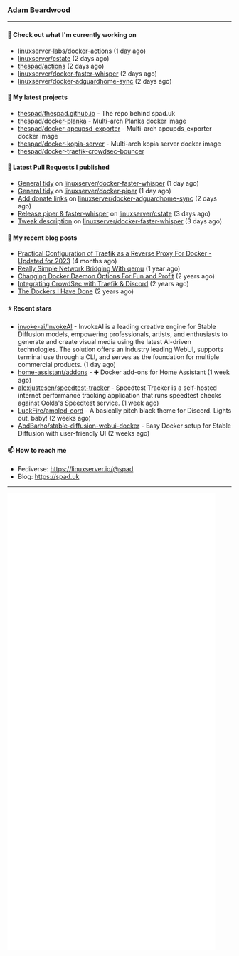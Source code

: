 ### Adam Beardwood
---
#### 👷 Check out what I'm currently working on

- [linuxserver-labs/docker-actions](https://github.com/linuxserver-labs/docker-actions) (1 day ago)
- [linuxserver/cstate](https://github.com/linuxserver/cstate) (2 days ago)
- [thespad/actions](https://github.com/thespad/actions) (2 days ago)
- [linuxserver/docker-faster-whisper](https://github.com/linuxserver/docker-faster-whisper) (2 days ago)
- [linuxserver/docker-adguardhome-sync](https://github.com/linuxserver/docker-adguardhome-sync) (2 days ago)

#### 🌱 My latest projects

- [thespad/thespad.github.io](https://github.com/thespad/thespad.github.io) - The repo behind spad.uk
- [thespad/docker-planka](https://github.com/thespad/docker-planka) - Multi-arch Planka docker image
- [thespad/docker-apcupsd_exporter](https://github.com/thespad/docker-apcupsd_exporter) - Multi-arch apcupds_exporter docker image
- [thespad/docker-kopia-server](https://github.com/thespad/docker-kopia-server) - Multi-arch kopia server docker image 
- [thespad/docker-traefik-crowdsec-bouncer](https://github.com/thespad/docker-traefik-crowdsec-bouncer)

#### 🔨 Latest Pull Requests I published

- [General tidy](https://github.com/linuxserver/docker-faster-whisper/pull/3) on [linuxserver/docker-faster-whisper](https://github.com/linuxserver/docker-faster-whisper) (1 day ago)
- [General tidy](https://github.com/linuxserver/docker-piper/pull/2) on [linuxserver/docker-piper](https://github.com/linuxserver/docker-piper) (1 day ago)
- [Add donate links](https://github.com/linuxserver/docker-adguardhome-sync/pull/11) on [linuxserver/docker-adguardhome-sync](https://github.com/linuxserver/docker-adguardhome-sync) (2 days ago)
- [Release piper &amp; faster-whisper](https://github.com/linuxserver/cstate/pull/196) on [linuxserver/cstate](https://github.com/linuxserver/cstate) (3 days ago)
- [Tweak description](https://github.com/linuxserver/docker-faster-whisper/pull/2) on [linuxserver/docker-faster-whisper](https://github.com/linuxserver/docker-faster-whisper) (3 days ago)

#### 📜 My recent blog posts

- [Practical Configuration of Traefik as a Reverse Proxy For Docker - Updated for 2023](https://www.spad.uk/posts/practical-configuration-of-traefik-as-a-reverse-proxy-for-docker-updated-for-2023/) (4 months ago)
- [Really Simple Network Bridging With qemu](https://www.spad.uk/posts/really-simple-network-bridging-with-qemu/) (1 year ago)
- [Changing Docker Daemon Options For Fun and Profit](https://www.spad.uk/posts/changing-docker-daemon-options-for-fun-and-profit/) (2 years ago)
- [Integrating CrowdSec with Traefik &amp; Discord](https://www.spad.uk/posts/integrating-crowdsec-with-traefik-discord/) (2 years ago)
- [The Dockers I Have Done](https://www.spad.uk/posts/the-dockers-i-have-done/) (2 years ago)

#### ⭐ Recent stars

- [invoke-ai/InvokeAI](https://github.com/invoke-ai/InvokeAI) - InvokeAI is a leading creative engine for Stable Diffusion models, empowering professionals, artists, and enthusiasts to generate and create visual media using the latest AI-driven technologies. The solution offers an industry leading WebUI, supports terminal use through a CLI, and serves as the foundation for multiple commercial products. (1 day ago)
- [home-assistant/addons](https://github.com/home-assistant/addons) - :heavy_plus_sign: Docker add-ons for Home Assistant (1 week ago)
- [alexjustesen/speedtest-tracker](https://github.com/alexjustesen/speedtest-tracker) - Speedtest Tracker is a self-hosted internet performance tracking application that runs speedtest checks against Ookla&#39;s Speedtest service. (1 week ago)
- [LuckFire/amoled-cord](https://github.com/LuckFire/amoled-cord) - A basically pitch black theme for Discord. Lights out, baby! (2 weeks ago)
- [AbdBarho/stable-diffusion-webui-docker](https://github.com/AbdBarho/stable-diffusion-webui-docker) - Easy Docker setup for Stable Diffusion with user-friendly UI (2 weeks ago)

#### 📫 How to reach me
- Fediverse: https://linuxserver.io/@spad
- Blog: https://spad.uk
---
<img src="https://raw.githubusercontent.com/thespad/thespad/main/github-metrics.svg">

